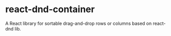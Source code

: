 # react-dnd-container
A React library for sortable drag-and-drop rows or columns based on react-dnd lib.
